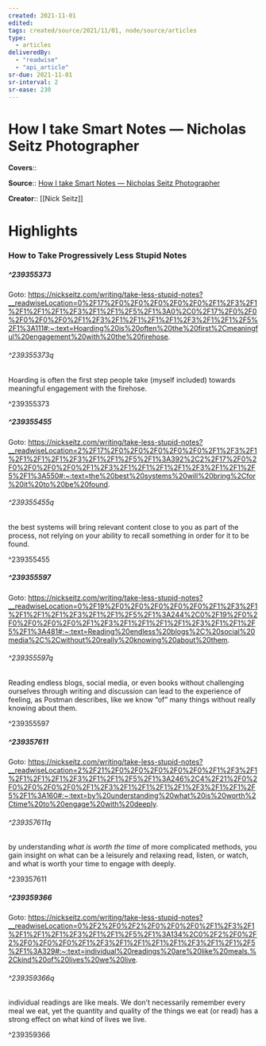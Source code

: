 ```yaml
---
created: 2021-11-01
edited:
tags: created/source/2021/11/01, node/source/articles
type: 
  - articles
deliveredBy: 
  - "readwise"
  - "api_article"
sr-due: 2021-11-01
sr-interval: 2
sr-ease: 230
---
```

# How I take Smart Notes — Nicholas Seitz Photographer

**Covers**:: 

**Source**:: [How I take Smart Notes — Nicholas Seitz Photographer](https://nickseitz.com/writing/take-less-stupid-notes)

**Creator**:: [[Nick Seitz]]

# Highlights
### How to Take Progressively Less Stupid Notes
##### ^239355373


Goto: https://nickseitz.com/writing/take-less-stupid-notes?__readwiseLocation=0%2F17%2F0%2F0%2F0%2F0%2F0%2F1%2F3%2F1%2F1%2F1%2F1%2F3%2F1%2F1%2F5%2F1%3A0%2C0%2F17%2F0%2F0%2F0%2F0%2F0%2F1%2F3%2F1%2F1%2F1%2F1%2F3%2F1%2F1%2F5%2F1%3A111#:~:text=Hoarding%20is%20often%20the%20first%2Cmeaningful%20engagement%20with%20the%20firehose.  

###### ^239355373q

Hoarding is often the first step people take (myself included) towards meaningful engagement with the firehose. 

^239355373

##### ^239355455


Goto: https://nickseitz.com/writing/take-less-stupid-notes?__readwiseLocation=2%2F17%2F0%2F0%2F0%2F0%2F0%2F1%2F3%2F1%2F1%2F1%2F1%2F3%2F1%2F1%2F5%2F1%3A392%2C2%2F17%2F0%2F0%2F0%2F0%2F0%2F1%2F3%2F1%2F1%2F1%2F1%2F3%2F1%2F1%2F5%2F1%3A550#:~:text=the%20best%20systems%20will%20bring%2Cfor%20it%20to%20be%20found.  

###### ^239355455q

the best systems will bring relevant content close to you as part of the process, not relying on your ability to recall something in order for it to be found. 

^239355455

##### ^239355597


Goto: https://nickseitz.com/writing/take-less-stupid-notes?__readwiseLocation=0%2F19%2F0%2F0%2F0%2F0%2F0%2F1%2F3%2F1%2F1%2F1%2F1%2F3%2F1%2F1%2F5%2F1%3A244%2C0%2F19%2F0%2F0%2F0%2F0%2F0%2F1%2F3%2F1%2F1%2F1%2F1%2F3%2F1%2F1%2F5%2F1%3A481#:~:text=Reading%20endless%20blogs%2C%20social%20media%2C%2Cwithout%20really%20knowing%20about%20them.  

###### ^239355597q

Reading endless blogs, social media, or even books without challenging ourselves through writing and discussion can lead to the experience of feeling, as Postman describes, like we know “of” many things without really knowing about them. 

^239355597

##### ^239357611


Goto: https://nickseitz.com/writing/take-less-stupid-notes?__readwiseLocation=2%2F21%2F0%2F0%2F0%2F0%2F0%2F1%2F3%2F1%2F1%2F1%2F1%2F3%2F1%2F1%2F5%2F1%3A246%2C4%2F21%2F0%2F0%2F0%2F0%2F0%2F1%2F3%2F1%2F1%2F1%2F1%2F3%2F1%2F1%2F5%2F1%3A160#:~:text=by%20understanding%20what%20is%20worth%2Ctime%20to%20engage%20with%20deeply.  

###### ^239357611q

by understanding *what is worth the time* of more complicated methods, you gain insight on what can be a leisurely and relaxing read, listen, or watch, and what is worth your time to engage with deeply. 

^239357611

##### ^239359366


Goto: https://nickseitz.com/writing/take-less-stupid-notes?__readwiseLocation=0%2F2%2F0%2F2%2F0%2F0%2F0%2F1%2F3%2F1%2F1%2F1%2F1%2F3%2F1%2F1%2F5%2F1%3A134%2C0%2F2%2F0%2F2%2F0%2F0%2F0%2F1%2F3%2F1%2F1%2F1%2F1%2F3%2F1%2F1%2F5%2F1%3A329#:~:text=individual%20readings%20are%20like%20meals.%2Ckind%20of%20lives%20we%20live.  

###### ^239359366q

individual readings are like meals. We don’t necessarily remember every meal we eat, yet the quantity and quality of the things we eat (or read) has a strong effect on what kind of lives we live. 

^239359366

